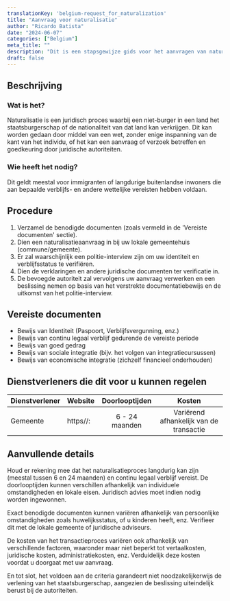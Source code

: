 ```yaml
---
translationKey: 'belgium-request_for_naturalization'
title: "Aanvraag voor naturalisatie"
author: "Ricardo Batista"
date: "2024-06-07"
categories: ["Belgium"]
meta_title: ""
description: "Dit is een stapsgewijze gids voor het aanvragen van naturalisatie in België, gebaseerd op betrouwbare first-hand accounts."
draft: false
---
```


## Beschrijving
### Wat is het?
Naturalisatie is een juridisch proces waarbij een niet-burger in een land het staatsburgerschap of de nationaliteit van dat land kan verkrijgen. Dit kan worden gedaan door middel van een wet, zonder enige inspanning van de kant van het individu, of het kan een aanvraag of verzoek betreffen en goedkeuring door juridische autoriteiten.

### Wie heeft het nodig?
Dit geldt meestal voor immigranten of langdurige buitenlandse inwoners die aan bepaalde verblijfs- en andere wettelijke vereisten hebben voldaan.

## Procedure
1. Verzamel de benodigde documenten (zoals vermeld in de 'Vereiste documenten' sectie).
2. Dien een naturalisatieaanvraag in bij uw lokale gemeentehuis (commune/gemeente).
3. Er zal waarschijnlijk een politie-interview zijn om uw identiteit en verblijfsstatus te verifiëren.
4. Dien de verklaringen en andere juridische documenten ter verificatie in. 
5. De bevoegde autoriteit zal vervolgens uw aanvraag verwerken en een beslissing nemen op basis van het verstrekte documentatiebewijs en de uitkomst van het politie-interview.

## Vereiste documenten
- Bewijs van Identiteit (Paspoort, Verblijfsvergunning, enz.)
- Bewijs van continu legaal verblijf gedurende de vereiste periode
- Bewijs van goed gedrag
- Bewijs van sociale integratie (bijv. het volgen van integratiecursussen)
- Bewijs van economische integratie (zichzelf financieel onderhouden)

## Dienstverleners die dit voor u kunnen regelen

| Dienstverlener  |     Website     |     Doorlooptijden    |       Kosten      |
| --------------- | --------------- |  :-------------:      | :-------------:    |
| Gemeente        |  https//:       |  6 - 24 maanden       | Variërend afhankelijk van de transactie |

## Aanvullende details
Houd er rekening mee dat het naturalisatieproces langdurig kan zijn (meestal tussen 6 en 24 maanden) en continu legaal verblijf vereist. De doorlooptijden kunnen verschillen afhankelijk van individuele omstandigheden en lokale eisen. Juridisch advies moet indien nodig worden ingewonnen.

Exact benodigde documenten kunnen variëren afhankelijk van persoonlijke omstandigheden zoals huwelijksstatus, of u kinderen heeft, enz. Verifieer dit met de lokale gemeente of juridische adviseurs.

De kosten van het transactieproces variëren ook afhankelijk van verschillende factoren, waaronder maar niet beperkt tot vertaalkosten, juridische kosten, administratiekosten, enz. Verduidelijk deze kosten voordat u doorgaat met uw aanvraag.

En tot slot, het voldoen aan de criteria garandeert niet noodzakelijkerwijs de verlening van het staatsburgerschap, aangezien de beslissing uiteindelijk berust bij de autoriteiten.